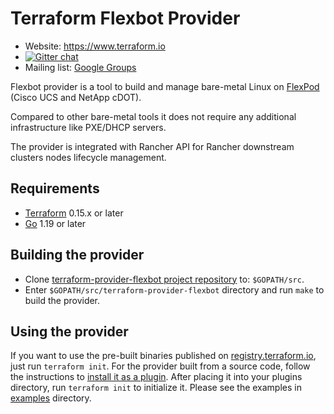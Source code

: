 Terraform Flexbot Provider
==========================

- Website: https://www.terraform.io
- [![Gitter chat](https://badges.gitter.im/hashicorp-terraform/Lobby.png)](https://gitter.im/hashicorp-terraform/Lobby)
- Mailing list: [Google Groups](http://groups.google.com/group/terraform-tool)

Flexbot provider is a tool to build and manage bare-metal Linux on [FlexPod](https://flexpod.com) (Cisco UCS and NetApp cDOT).

Compared to other bare-metal tools it does not require any additional infrastructure like PXE/DHCP servers.

The provider is integrated with Rancher API for Rancher downstream clusters nodes lifecycle management.


Requirements
------------

- [Terraform](https://www.terraform.io/downloads.html) 0.15.x or later
- [Go](https://golang.org/doc/install) 1.19 or later


Building the provider
---------------------

* Clone [terraform-provider-flexbot project repository](https://github.com/igor-feoktistov/terraform-provider-flexbot) to: `$GOPATH/src`.
* Enter `$GOPATH/src/terraform-provider-flexbot` directory and run `make` to build the provider.


Using the provider
------------------
If you want to use the pre-built binaries published on [registry.terraform.io](https://registry.terraform.io/providers/igor-feoktistov/flexbot), just run `terraform init`.
For the provider built from a source code, follow the instructions to [install it as a plugin](https://www.terraform.io/docs/language/providers/requirements.html).
After placing it into your plugins directory, run `terraform init` to initialize it. Please see the examples in [examples](https://github.com/igor-feoktistov/terraform-provider-flexbot/tree/master/examples) directory.
